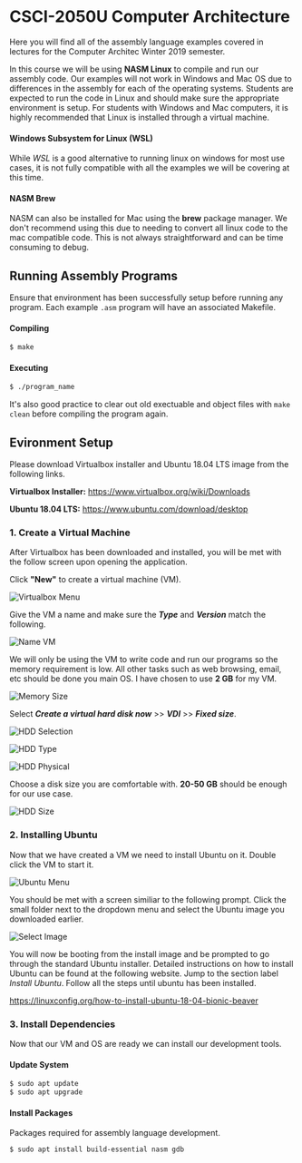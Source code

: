 # CSCI-2050U Computer Architecture
Here you will find all of the assembly language examples covered in lectures for the Computer Architec Winter 2019 semester.

In this course we will be using **NASM Linux** to compile and run our assembly code. Our examples will not work in Windows and Mac OS due to differences in the assembly for each of the operating systems. Students are expected to run the code in Linux and should make sure the appropriate environment is setup. For students with Windows and Mac computers, it is highly recommended that Linux is installed through a virtual machine. 

#### Windows Subsystem for Linux (WSL)

While _WSL_ is a good alternative to running linux on windows for most use cases, it is not fully compatible with all the examples we will be covering at this time. 

#### NASM Brew

NASM can also be installed for Mac using the **brew** package manager. We don't recommend using this due to needing to convert all linux code to the mac compatible code. This is not always straightforward and can be time consuming to debug.



## Running Assembly Programs

Ensure that environment has been successfully setup before running any program. Each example `.asm` program will have an associated Makefile.

#### Compiling

```bash
$ make
```

#### Executing

```bash
$ ./program_name
```

It's also good practice to clear out old exectuable and object files with `make clean` before compiling the program again. 



## Evironment Setup
Please download Virtualbox installer and Ubuntu 18.04 LTS image from the following links.

**Virtualbox Installer:** https://www.virtualbox.org/wiki/Downloads

**Ubuntu 18.04 LTS:** https://www.ubuntu.com/download/desktop



### 1. Create a Virtual Machine

After Virtualbox has been downloaded and installed, you will be met with the follow screen upon opening the application.  



Click **"New"** to create a virtual machine (VM).



![Virtualbox Menu](images/virtualbox_main.png)



Give the VM a name and make sure the _**Type**_ and _**Version**_ match the following.

![Name VM](images/virtualbox_name_vm.png)

We will only be using the VM to write code and run our programs so the memory requirement is low. All other tasks such as web browsing, email, etc should be done you main OS. I have chosen to use **2 GB** for my VM.

![Memory Size](images/virtualbox_memory_size.png)

Select  _**Create a virtual hard disk now**_ >> _**VDI**_ >> _**Fixed size**_.

![HDD Selection](images/virtualbox_hdd.png)

![HDD Type](images/virtualbox_hdd_type.png)

![HDD Physical](images/virtualbox_hdd_physical.png)

Choose a disk size you are comfortable with. **20-50 GB** should be enough for our use case.

![HDD Size](images/virtualbox_hdd_size.png)

### 2. Installing Ubuntu

Now that we have created a VM we need to install Ubuntu on it. Double click the VM to start it.

![Ubuntu Menu](images/ubuntu_menu.png)

You should be met with a screen similiar to the following prompt. Click the small folder next to the dropdown menu and select the Ubuntu image you downloaded earlier.

![Select Image](images/ubuntu_empty.png)



You will now be booting from the install image and be prompted to go through the standard Ubuntu installer. Detailed instructions on how to install Ubuntu can be found at the following website. Jump to the section label _Install Ubuntu_. Follow all the steps until ubuntu has been installed.

https://linuxconfig.org/how-to-install-ubuntu-18-04-bionic-beaver



### 3. Install Dependencies

Now that our VM and OS are ready we can install our development tools.

#### Update System

```bash
$ sudo apt update
$ sudo apt upgrade
```

#### Install Packages

Packages required for assembly language development.

```bash
$ sudo apt install build-essential nasm gdb
```
